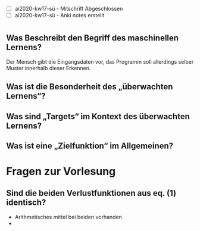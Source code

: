 - [ ] ai2020-kw17-sü - Mitschrift Abgeschlossen
- [ ] ai2020-kw17-sü - Anki notes erstellt

# 

## Was Beschreibt den Begriff des maschinellen Lernens?
Der Mensch gibt die Eingangsdaten vor, das Programm soll allerdings selber Muster innerhalb dieser Erkennen. 

## Was ist die Besonderheit des „überwachten Lernens“?

## Was sind „Targets“ im Kontext des überwachten Lernens?

## Was ist eine „Zielfunktion“ im Allgemeinen?


# Fragen zur Vorlesung

## Sind die beiden Verlustfunktionen aus eq. (1) identisch?

- Arithmetisches mittel bei beiden vorhanden
- 